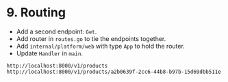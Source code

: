 # 9. Routing

- Add a second endpoint: `Get`.
- Add router in `routes.go` to tie the endpoints together.
- Add `internal/platform/web` with type `App` to hold the router.
- Update `Handler` in `main`.

```
http://localhost:8000/v1/products
http://localhost:8000/v1/products/a2b0639f-2cc6-44b8-b97b-15d69dbb511e
```